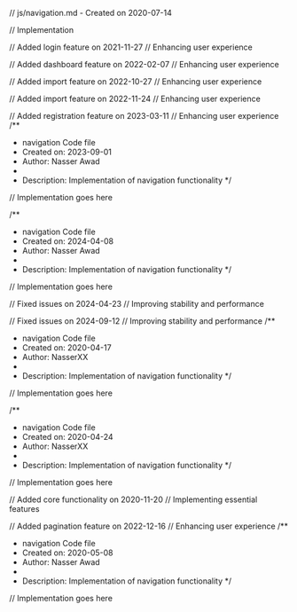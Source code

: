 // js/navigation.md - Created on 2020-07-14

// Implementation

// Added login feature on 2021-11-27
// Enhancing user experience

// Added dashboard feature on 2022-02-07
// Enhancing user experience

// Added import feature on 2022-10-27
// Enhancing user experience

// Added import feature on 2022-11-24
// Enhancing user experience

// Added registration feature on 2023-03-11
// Enhancing user experience
/**
 * navigation Code file
 * Created on: 2023-09-01
 * Author: Nasser Awad
 *
 * Description: Implementation of navigation functionality
 */
 
// Implementation goes here

/**
 * navigation Code file
 * Created on: 2024-04-08
 * Author: Nasser Awad
 *
 * Description: Implementation of navigation functionality
 */
 
// Implementation goes here


// Fixed issues on 2024-04-23
// Improving stability and performance

// Fixed issues on 2024-09-12
// Improving stability and performance
/**
 * navigation Code file
 * Created on: 2020-04-17
 * Author: NasserXX
 *
 * Description: Implementation of navigation functionality
 */
 
// Implementation goes here

/**
 * navigation Code file
 * Created on: 2020-04-24
 * Author: NasserXX
 *
 * Description: Implementation of navigation functionality
 */
 
// Implementation goes here


// Added core functionality on 2020-11-20
// Implementing essential features

// Added pagination feature on 2022-12-16
// Enhancing user experience
/**
 * navigation Code file
 * Created on: 2020-05-08
 * Author: Nasser Awad
 *
 * Description: Implementation of navigation functionality
 */
 
// Implementation goes here

